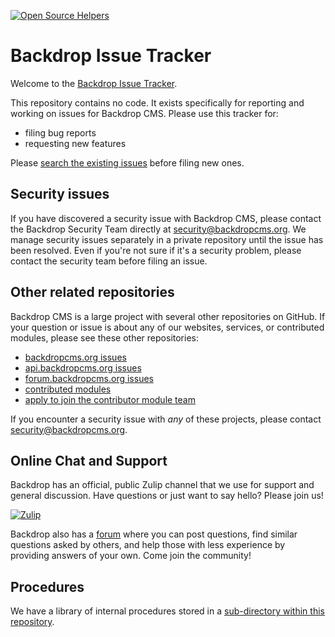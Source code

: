 [![Open Source Helpers](https://www.codetriage.com/backdrop/backdrop-issues/badges/users.svg)](https://www.codetriage.com/backdrop/backdrop-issues)

Backdrop Issue Tracker
======================

Welcome to the
[Backdrop Issue Tracker](https://github.com/backdrop/issues/issues).

This repository contains no code. It exists specifically for reporting and
working on issues for Backdrop CMS. Please use this tracker for:
* filing bug reports
* requesting new features

Please [search the existing issues](https://github.com/backdrop/backdrop-issues/search?state=open&type=Issues)
before filing new ones.

Security issues
---------------

If you have discovered a security issue with Backdrop CMS, please contact the
Backdrop Security Team directly at
[security@backdropcms.org](mailto:security@backdropcms.org). We manage security
issues separately in a private repository until the issue has been resolved.
Even if you're not sure if it's a security problem, please contact the security
team before filing an issue.

Other related repositories
--------------------------

Backdrop CMS is a large project with several other repositories on GitHub. If
your question or issue is about any of our websites, services, or contributed
modules, please see these other repositories:

- [backdropcms.org issues](https://github.com/backdrop-ops/backdropcms.org/issues)
- [api.backdropcms.org issues](https://github.com/backdrop-ops/api.backdropcms.org/issues)
- [forum.backdropcms.org issues](https://github.com/backdrop-ops/forum.backdropcms.org/issues)
- [contributed modules](https://github.com/backdrop-contrib/)
- [apply to join the contributor module team](https://github.com/backdrop-ops/contrib/issues)

If you encounter a security issue with *any* of these projects, please contact
[security@backdropcms.org](mailto:security@backdropcms.org).

Online Chat and Support
-----------------------

Backdrop has an official, public Zulip channel that we use for support and
general discussion. Have questions or just want to say hello? Please join us!

[![Zulip](https://camo.githubusercontent.com/11c063c06dacad518cf3aa987986e97ef2018727/68747470733a2f2f696d672e736869656c64732e696f2f62616467652f7a756c69702d6a6f696e5f636861742d627269676874677265656e2e737667)](https://backdrop.zulipchat.com/)

Backdrop also has a [forum](https://forum.backdropcms.org/) where you can post
questions, find similar questions asked by others, and help those with less 
experience by providing answers of your own. Come join the community!

Procedures
----------

We have a library of internal procedures stored in a [sub-directory within this
repository](https://github.com/backdrop/backdrop-issues/tree/master/procedures).

